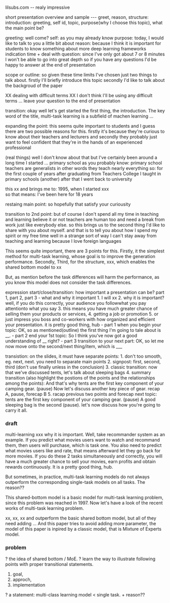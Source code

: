 lilsubs.com -- realy impressive


short presentation overview and sample --- greet, reason,
    structure: introduction: greeting, self id, topic, purpose(why I choose this topic), what the main point be?
      
greeting: well come? 
self: as you may already know
purpose: today, I would like to talk to you a little bit about
reason: because I think it is important for students to know something about more deep learning frameworks 
indication time + deal with question: since I've only got about 7 or 8 minutes I won't be able to go into great depth so if you
have any questions I'd be happy to answer at the end of presentation

scope or outline:
so given these time limits I've chosen just two things to
talk about. firstly I'll briefly introduce this topic
secondly I'd like to talk about the backgroud of the paper

XX dealing with difficult terms XX
I don't think I'll be using any difficult terms ... leave your question to the end of presentation

transition:
okay well
let's get started the first thing, the introduction. 
The key word of the title, multi-task learning is a subfield of machen learning ...

expanding the point:
this seems quite important to students and I guess there are two possible reasons for this.
firstly it's because they're curious to know about their teachers and lecturers 
and secondly they probably just want to feel confident that they're in the hands of an experienced professional 

(real things) well I don't know about that but I've certainly been around a long time I started
... primary school
as you probably know: primary school teachers are generalists
in other words they teach nearly everything
so: for the first couple of years after graduating from Teachers College I taught in primary schools
(another) after that I went back to university

this xx and brings me to: 1995, when I started xxx  
so that means: I've been here for 18 years 

restaing main point: so hopefully that satisfy your curiousity

transition to 2nd point:
 but of course I don't spend all
my time in teaching and learning believe it or not teachers are human too and need a break from work just like everybody else.
so this brings us to the second thing I'd like to share with you about myself. 
 and that is to tell you about how I spend my spirit or my free time well in a strange sort of way I can't stay away from teaching and learning because I love foreign languages


This seems quite important, there are 3 points for this.
Firstly, it the simplest method for multi-task learning, whose goal is to improve the generation performance.
Secondly, 
Third, for the structure, xxx, which enables the shared bottom model to xx

But, as mention before the task differences will harm the performance, as you know this model does not consider the task differences.





expression start/close/transition: how important a presentation can be?  part 1, part 2, part 3
    - what and why it important
        1. I will xx
        2. why it is important? well, if you do this correctly, your audience you followwhat  you pay attentionto what you say
        3. this means you have much greater chance of selling them your products or services,
        4. getting a job or promotion
        5. or just impress you boss and co-workers with how organized and efficient your presentation. it is pretty good thing, hub
    - part 1 when you begin your topic: OK, so as mentioned(outline) the first thing I'm going to tale about is __.
    - part 2 end your 1st topic: So I think you've now got a good understanding of __ right?
    - part 3 transition to your next part: OK, so let me now move onto the second/next thing/item, which is ___



transistion: on the slides, it must have separate points:
    1. don't too smooth, eg. next, next. you need to separate main points
    2. signpost: first, second, third (don't use finally unless in the conclusion)
    3. classic transition: now that we've discussed tents, let's talk about sleeping bags
    4. summary transition (also highlight the postions of the points and the relationships among the points): And that's why tents are the first key component of your camping gear. (pause) Now let's discuss another key piece of gear.  recap A, pause, forecap B
    5. racap previous two points and forecap next topic: tents are the first key component of your camping gear. (pause) A good sleeping bag is the second (pause). let's now discuss how you're going to carry it all.

### draft
multi-learning xxx
why it is important. Well, take recommander system as an example. If you predict what movies users want to watch and recommand them, then users will purchase, which is task one. You also need to predict what movies users like and rate, that means afterward let they go back for more movies. If you do these 2 tasks simultaneously and correctly, you will have a much greater chance to sell your movies, earn profits and obtain rewards continuously.
It is a pretty good thing, hub.

But sometimes, in practice, multi-task learning models do not always outperform the corresponding single-task models on all tasks. The reason??


This shared-bottom model is a basic model for multi-task learning problem, since this problem was reached in 1997. Now let's have a look of the recent works of multi-task learning problem.

xx, xx, xx and outperform the basic shared bottom model, but all of they need adding ...
And this paper tries to avoid adding more parameter, the model of this paper is inpired by a classic model, that is Mixture of Experts model.



### problem
? the idea of shared bottom / MoE.  ? learn the way to illustrate following points with proper transitional statements.
1. goal, 
2. approch, 
3. implementation

? a statement: multi-class learning model < single task. + reason??